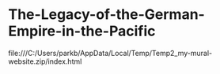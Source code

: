 # The-Legacy-of-the-German-Empire-in-the-Pacific

file:///C:/Users/parkb/AppData/Local/Temp/Temp2_my-mural-website.zip/index.html
